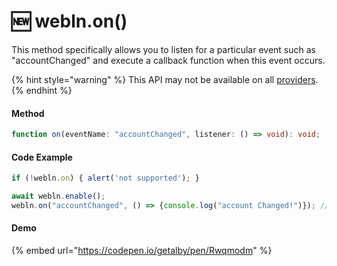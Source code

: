 # 🆕 webln.on()

This method specifically allows you to listen for a particular event such as "accountChanged" and execute a callback function when this event occurs.

{% hint style="warning" %}
This API may not be available on all [providers](https://www.webln.guide/ressources/webln-providers).&#x20;
{% endhint %}

#### Method

```typescript
function on(eventName: "accountChanged", listener: () => void): void;
```

#### Code Example <a href="#demo" id="demo"></a>

```typescript
if (!webln.on) { alert('not supported'); }

await webln.enable();
webln.on("accountChanged", () => {console.log("account Changed!")}); // callback is executed once account is changed in provided with multiple accounts
```

#### Demo

{% embed url="https://codepen.io/getalby/pen/Rwqmodm" %}
